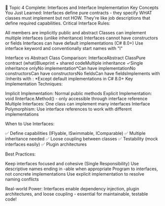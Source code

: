 ﻿🎯 Topic 4 Complete: Interfaces and Interface Implementation
Key Concepts You Just Learned:
Interfaces define pure contracts - they specify WHAT classes must implement but not HOW. 
They're like job descriptions that define required capabilities.
Critical Interface Rules:

All members are implicitly public and abstract
Classes can implement multiple interfaces (unlike inheritance)
Interfaces cannot have constructors or fields
Interfaces can have default implementations (C# 8.0+)
Use interface keyword and conventionally start names with "I"

Interface vs Abstract Class Comparison:
InterfaceAbstract ClassPure contract (what)Blueprint + shared codeMultiple inheritance 
✓Single inheritance onlyNo implementation*Can have implementationNo constructorsCan have constructorsNo 
fieldsCan have fieldsImplements with :Inherits with :
*Except default implementations in C# 8.0+
Key Implementation Techniques:

Implicit Implementation: Normal public methods
Explicit Implementation: void IInterface.Method() - only accessible through interface reference
Multiple Interfaces: One class can implement many interfaces
Interface Polymorphism: Use interface references to work with different implementations

When to Use Interfaces:

✅ Define capabilities (IFlyable, ISwimmable, IComparable)
✅ Multiple inheritance needed
✅ Loose coupling between classes
✅ Testability (mock interfaces easily)
✅ Plugin architectures

Best Practices:

Keep interfaces focused and cohesive (Single Responsibility)
Use descriptive names ending in -able when appropriate
Program to interfaces, not concrete implementations
Use explicit implementation to resolve naming conflicts

Real-world Power:
Interfaces enable dependency injection, plugin architectures, and loose coupling - essential for maintainable, testable code!